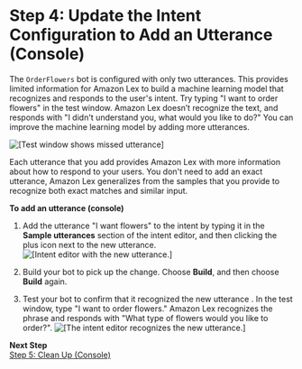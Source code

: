 # Step 4: Update the Intent Configuration to Add an Utterance \(Console\)<a name="ex1-step4"></a>

 The `OrderFlowers` bot is configured with only two utterances\. This provides limited information for Amazon Lex to build a machine learning model that recognizes and responds to the user's intent\. Try typing "I want to order flowers" in the test window\. Amazon Lex doesn’t recognize the text, and responds with "I didn't understand you, what would you like to do?" You can improve the machine learning model by adding more utterances\.

![\[Test window shows missed utterance\]](http://docs.aws.amazon.com/lex/latest/dg/images/gs1-120.png)

Each utterance that you add provides Amazon Lex with more information about how to respond to your users\. You don't need to add an exact utterance, Amazon Lex generalizes from the samples that you provide to recognize both exact matches and similar input\.

**To add an utterance \(console\)**

1. Add the utterance "I want flowers" to the intent by typing it in the **Sample utterances** section of the intent editor, and then clicking the plus icon next to the new utterance\.
![\[Intent editor with the new utterance.\]](http://docs.aws.amazon.com/lex/latest/dg/images/gs1-130.png)

1.  Build your bot to pick up the change\. Choose **Build**, and then choose **Build** again\.

1. Test your bot to confirm that it recognized the new utterance \. In the test window, type "I want to order flowers\." Amazon Lex recognizes the phrase and responds with "What type of flowers would you like to order?"\.
![\[The intent editor recognizes the new utterance.\]](http://docs.aws.amazon.com/lex/latest/dg/images/gs1-140.png)

**Next Step**  
[Step 5: Clean Up \(Console\)](ex1-step5.md)
